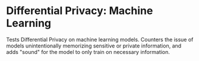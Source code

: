 # Differential Privacy: Machine Learning
Tests Differential Privacy on machine learning models. Counters the issue of models unintentionally memorizing sensitive or private information, and adds "sound" for the model to only train on necessary information.
